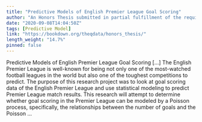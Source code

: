 ```yaml
---
title: "Predictive Models of English Premier League Goal Scoring"
author: "An Honors Thesis submitted in partial fulfillment of the requirements for graduating with Departmental Honors in Mathematics"
date: "2020-09-08T14:04:50Z"
tags: [Predictive Model]
link: "https://bookdown.org/theqdata/honors_thesis/"
length_weight: "14.7%"
pinned: false
---
```


Predictive Models of English Premier League Goal Scoring [...] The English Premier League is well-known for being not only one of the most-watched football leagues in the world but also one of the toughest competitions to predict. The purpose of this research project was to look at goal scoring data of the English Premier League and use statistical modeling to predict Premier League match results. This research will attempt to determine whether goal scoring in the Premier League can be modeled by a Poisson process, specifically, the relationships between the number of goals and the Poisson ...
